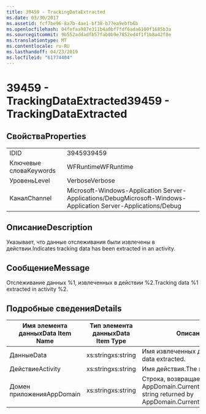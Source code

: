 ```yaml
---
title: 39459 - TrackingDataExtracted
ms.date: 03/30/2017
ms.assetid: fcf7be96-8a7b-4ae1-bf38-b77ea9ebfb6b
ms.openlocfilehash: 04fefaa987e311b4a0bf7fdf6ada6100f1685b3a
ms.sourcegitcommit: 9b552addadfb57fab0b9e7852ed4f1f1b8a42f8e
ms.translationtype: MT
ms.contentlocale: ru-RU
ms.lasthandoff: 04/23/2019
ms.locfileid: "61774404"
---
```

# <a name="39459---trackingdataextracted"></a><span data-ttu-id="c1b2d-102">39459 - TrackingDataExtracted</span><span class="sxs-lookup"><span data-stu-id="c1b2d-102">39459 - TrackingDataExtracted</span></span>
## <a name="properties"></a><span data-ttu-id="c1b2d-103">Свойства</span><span class="sxs-lookup"><span data-stu-id="c1b2d-103">Properties</span></span>  
  
|||  
|-|-|  
|<span data-ttu-id="c1b2d-104">ID</span><span class="sxs-lookup"><span data-stu-id="c1b2d-104">ID</span></span>|<span data-ttu-id="c1b2d-105">39459</span><span class="sxs-lookup"><span data-stu-id="c1b2d-105">39459</span></span>|  
|<span data-ttu-id="c1b2d-106">Ключевые слова</span><span class="sxs-lookup"><span data-stu-id="c1b2d-106">Keywords</span></span>|<span data-ttu-id="c1b2d-107">WFRuntime</span><span class="sxs-lookup"><span data-stu-id="c1b2d-107">WFRuntime</span></span>|  
|<span data-ttu-id="c1b2d-108">Уровень</span><span class="sxs-lookup"><span data-stu-id="c1b2d-108">Level</span></span>|<span data-ttu-id="c1b2d-109">Verbose</span><span class="sxs-lookup"><span data-stu-id="c1b2d-109">Verbose</span></span>|  
|<span data-ttu-id="c1b2d-110">Канал</span><span class="sxs-lookup"><span data-stu-id="c1b2d-110">Channel</span></span>|<span data-ttu-id="c1b2d-111">Microsoft-Windows-Application Server-Applications/Debug</span><span class="sxs-lookup"><span data-stu-id="c1b2d-111">Microsoft-Windows-Application Server-Applications/Debug</span></span>|  
  
## <a name="description"></a><span data-ttu-id="c1b2d-112">Описание</span><span class="sxs-lookup"><span data-stu-id="c1b2d-112">Description</span></span>  
 <span data-ttu-id="c1b2d-113">Указывает, что данные отслеживания были извлечены в действии.</span><span class="sxs-lookup"><span data-stu-id="c1b2d-113">Indicates tracking data has been extracted in an activity.</span></span>  
  
## <a name="message"></a><span data-ttu-id="c1b2d-114">Сообщение</span><span class="sxs-lookup"><span data-stu-id="c1b2d-114">Message</span></span>  
 <span data-ttu-id="c1b2d-115">Отслеживание данных %1, извлеченных в действии %2.</span><span class="sxs-lookup"><span data-stu-id="c1b2d-115">Tracking data %1 extracted in activity %2.</span></span>  
  
## <a name="details"></a><span data-ttu-id="c1b2d-116">Подробные сведения</span><span class="sxs-lookup"><span data-stu-id="c1b2d-116">Details</span></span>  
  
|<span data-ttu-id="c1b2d-117">Имя элемента данных</span><span class="sxs-lookup"><span data-stu-id="c1b2d-117">Data Item Name</span></span>|<span data-ttu-id="c1b2d-118">Тип элемента данных</span><span class="sxs-lookup"><span data-stu-id="c1b2d-118">Data Item Type</span></span>|<span data-ttu-id="c1b2d-119">Описание</span><span class="sxs-lookup"><span data-stu-id="c1b2d-119">Description</span></span>|  
|--------------------|--------------------|-----------------|  
|<span data-ttu-id="c1b2d-120">Данные</span><span class="sxs-lookup"><span data-stu-id="c1b2d-120">Data</span></span>|<span data-ttu-id="c1b2d-121">xs:string</span><span class="sxs-lookup"><span data-stu-id="c1b2d-121">xs:string</span></span>|<span data-ttu-id="c1b2d-122">Имя извлеченных данных.</span><span class="sxs-lookup"><span data-stu-id="c1b2d-122">The name of the data extracted.</span></span>|  
|<span data-ttu-id="c1b2d-123">Действие</span><span class="sxs-lookup"><span data-stu-id="c1b2d-123">Activity</span></span>|<span data-ttu-id="c1b2d-124">xs:string</span><span class="sxs-lookup"><span data-stu-id="c1b2d-124">xs:string</span></span>|<span data-ttu-id="c1b2d-125">Имя действия.</span><span class="sxs-lookup"><span data-stu-id="c1b2d-125">The name of the activity.</span></span>|  
|<span data-ttu-id="c1b2d-126">Домен приложения</span><span class="sxs-lookup"><span data-stu-id="c1b2d-126">AppDomain</span></span>|<span data-ttu-id="c1b2d-127">xs:string</span><span class="sxs-lookup"><span data-stu-id="c1b2d-127">xs:string</span></span>|<span data-ttu-id="c1b2d-128">Строка, возвращаемая AppDomain.CurrentDomain.FriendlyName.</span><span class="sxs-lookup"><span data-stu-id="c1b2d-128">The string returned by AppDomain.CurrentDomain.FriendlyName.</span></span>|
